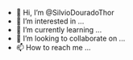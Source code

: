 - 👋 Hi, I’m @SilvioDouradoThor
- 👀 I’m interested in ...
- 🌱 I’m currently learning ...
- 💞️ I’m looking to collaborate on ...
- 📫 How to reach me ...

<!---
SilvioDouradoThor/SilvioDouradoThor is a ✨ special ✨ repository because its `README.md` (this file) appears on your GitHub profile.
You can click the Preview link to take a look at your changes.
--->
